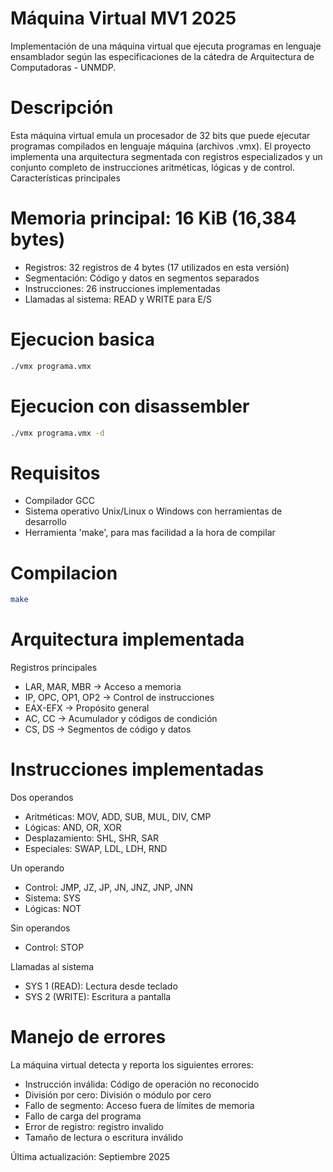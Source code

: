 ﻿# Máquina Virtual MV1 2025

Implementación de una máquina virtual que ejecuta programas en lenguaje ensamblador según las especificaciones de la cátedra de Arquitectura de Computadoras - UNMDP.

# Descripción
Esta máquina virtual emula un procesador de 32 bits que puede ejecutar programas compilados en lenguaje máquina (archivos .vmx). El proyecto implementa una arquitectura segmentada con registros especializados y un conjunto completo de instrucciones aritméticas, lógicas y de control.
Características principales

# Memoria principal: 16 KiB (16,384 bytes)
- Registros: 32 registros de 4 bytes (17 utilizados en esta versión)
- Segmentación: Código y datos en segmentos separados
- Instrucciones: 26 instrucciones implementadas
- Llamadas al sistema: READ y WRITE para E/S

# Ejecucion basica
``` bash
./vmx programa.vmx
```

# Ejecucion con disassembler
``` bash
./vmx programa.vmx -d
```

# Requisitos

- Compilador GCC
- Sistema operativo Unix/Linux o Windows con herramientas de desarrollo
- Herramienta 'make', para mas facilidad a la hora de compilar

# Compilacion
```bash
make
```

# Arquitectura implementada
Registros principales
- LAR, MAR, MBR -> Acceso a memoria
- IP, OPC, OP1, OP2 -> Control de instrucciones
- EAX-EFX -> Propósito general
- AC, CC -> Acumulador y códigos de condición
- CS, DS -> Segmentos de código y datos

# Instrucciones implementadas

Dos operandos

- Aritméticas: MOV, ADD, SUB, MUL, DIV, CMP
- Lógicas: AND, OR, XOR
- Desplazamiento: SHL, SHR, SAR
- Especiales: SWAP, LDL, LDH, RND

Un operando

- Control: JMP, JZ, JP, JN, JNZ, JNP, JNN
- Sistema: SYS
- Lógicas: NOT

Sin operandos

- Control: STOP

Llamadas al sistema

- SYS 1 (READ): Lectura desde teclado
- SYS 2 (WRITE): Escritura a pantalla

# Manejo de errores
La máquina virtual detecta y reporta los siguientes errores:

- Instrucción inválida: Código de operación no reconocido
- División por cero: División o módulo por cero
- Fallo de segmento: Acceso fuera de límites de memoria
- Fallo de carga del programa
- Error de registro: registro invalido
- Tamaño de lectura o escritura inválido


Última actualización: Septiembre 2025


